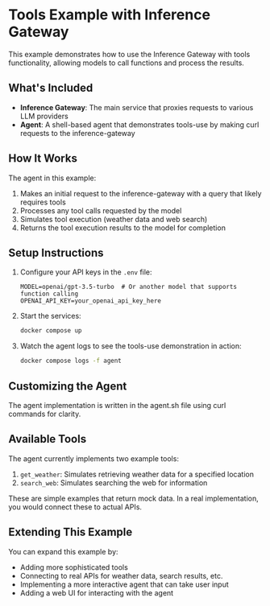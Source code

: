 # Tools Example with Inference Gateway

This example demonstrates how to use the Inference Gateway with tools functionality, allowing models to call functions and process the results.

## What's Included

- **Inference Gateway**: The main service that proxies requests to various LLM providers
- **Agent**: A shell-based agent that demonstrates tools-use by making curl requests to the inference-gateway

## How It Works

The agent in this example:
1. Makes an initial request to the inference-gateway with a query that likely requires tools
2. Processes any tool calls requested by the model
3. Simulates tool execution (weather data and web search)
4. Returns the tool execution results to the model for completion

## Setup Instructions

1. Configure your API keys in the `.env` file:
   ```
   MODEL=openai/gpt-3.5-turbo  # Or another model that supports function calling
   OPENAI_API_KEY=your_openai_api_key_here
   ```

2. Start the services:
   ```bash
   docker compose up
   ```

3. Watch the agent logs to see the tools-use demonstration in action:
   ```bash
   docker compose logs -f agent
   ```

## Customizing the Agent

The agent implementation is written in the agent.sh file using curl commands for clarity.

## Available Tools

The agent currently implements two example tools:

1. `get_weather`: Simulates retrieving weather data for a specified location
2. `search_web`: Simulates searching the web for information

These are simple examples that return mock data. In a real implementation, you would connect these to actual APIs.

## Extending This Example

You can expand this example by:
- Adding more sophisticated tools
- Connecting to real APIs for weather data, search results, etc.
- Implementing a more interactive agent that can take user input
- Adding a web UI for interacting with the agent